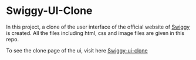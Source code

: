 # Swiggy-UI-Clone
In this project, a clone of the user interface of the official website of [Swiggy](https://www.swiggy.com/) is created.
All the files including html, css and image files are given in this repo.

To see the clone page of the ui, visit here [Swiggy-ui-clone](https://mainak21.github.io/Swiggy-ui-clone/)
